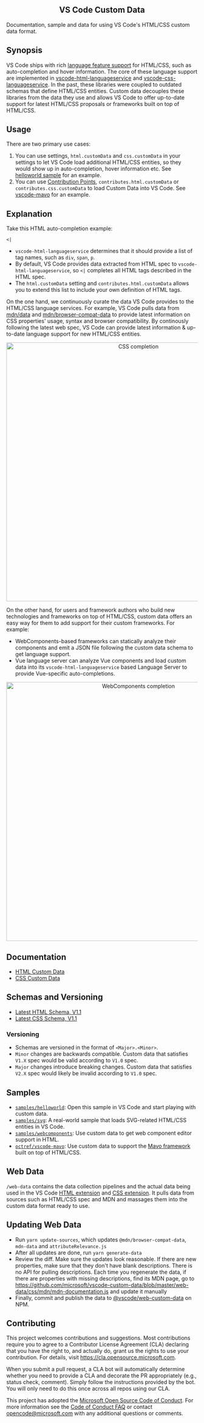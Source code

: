 <p>
  <h2 align="center">VS Code Custom Data</h2>
  Documentation, sample and data for using VS Code's HTML/CSS custom data format.
</p>

## Synopsis

VS Code ships with rich
[language feature support](https://code.visualstudio.com/api/language-extensions/programmatic-language-features)
for HTML/CSS, such as auto-completion and hover information. The core of these
language support are implemented in
[vscode-html-languageservice](https://github.com/microsoft/vscode-html-languageservice)
and
[vscode-css-languageservice](https://github.com/microsoft/vscode-css-languageservice).
In the past, these libraries were coupled to outdated schemas that define
HTML/CSS entities. Custom data decouples these libraries from the data they use
and allows VS Code to offer up-to-date support for latest HTML/CSS proposals or
frameworks built on top of HTML/CSS.

## Usage

There are two primary use cases:

1. You can use settings, `html.customData` and `css.customData` in your settings
   to let VS Code load additional HTML/CSS entities, so they would show up in
   auto-completion, hover information etc. See
   [helloworld sample](./samples/helloworld) for an example.
2. You can use
   [Contribution Points](https://code.visualstudio.com/api/references/contribution-points),
   `contributes.html.customData` or `contributes.css.customData` to load Custom
   Data into VS Code. See [vscode-mavo](https://github.com/octref/vscode-mavo)
   for an example.

## Explanation

Take this HTML auto-completion example:

`<|`

-   `vscode-html-languageservice` determines that it should provide a list of
    tag names, such as `div`, `span`, `p`.
-   By default, VS Code provides data extracted from HTML spec to
    `vscode-html-languageservice`, so `<|` completes all HTML tags described in
    the HTML spec.
-   The `html.customData` setting and `contributes.html.customData` allows you
    to extend this list to include your own definition of HTML tags.

On the one hand, we continuously curate the data VS Code provides to the
HTML/CSS language services. For example, VS Code pulls data from
[mdn/data](https://github.com/mdn/data) and
[mdn/browser-compat-data](https://github.com/mdn/browser-compat-data) to provide
latest information on CSS properties' usage, syntax and browser compatibility.
By continously following the latest web spec, VS Code can provide latest
information & up-to-date language support for new HTML/CSS entities.

<div align="center">
  <img alt="CSS completion" src="./media/css-completion.png" width="680px">
</div>
<p></p>

On the other hand, for users and framework authors who build new technologies
and frameworks on top of HTML/CSS, custom data offers an easy way for them to
add support for their custom frameworks. For example:

-   WebComponents-based frameworks can statically analyze their components and
    emit a JSON file following the custom data schema to get language support.
-   Vue language server can analyze Vue components and load custom data into its
    `vscode-html-languageservice` based Language Server to provide Vue-specific
    auto-completions.

<div align="center">
  <img alt="WebComponents completion" src="./samples/webcomponents/demo.gif" width="680px">
</div>

## Documentation

-   [HTML Custom Data](https://github.com/microsoft/vscode-html-languageservice/blob/master/docs/customData.md)
-   [CSS Custom Data](https://github.com/microsoft/vscode-css-languageservice/blob/master/docs/customData.md)

## Schemas and Versioning

-   [Latest HTML Schema, V1.1](https://github.com/microsoft/vscode-html-languageservice/blob/master/docs/customData.schema.json)
-   [Latest CSS Schema, V1.1](https://github.com/microsoft/vscode-CSS-languageservice/blob/master/docs/customData.schema.json)

### Versioning

-   Schemas are versioned in the format of `<Major>.<Minor>`.
-   `Minor` changes are backwards compatible. Custom data that satisfies `V1.X`
    spec would be valid according to `V1.0` spec.
-   `Major` changes introduce breaking changes. Custom data that satisfies
    `V2.X` spec would likely be invalid according to `V1.0` spec.

## Samples

-   [`samples/helloworld`](./samples/helloworld): Open this sample in VS Code
    and start playing with custom data.
-   [`samples/svg`](./samples/svg): A real-world sample that loads SVG-related
    HTML/CSS entities in VS Code.
-   [`samples/webcomponents`](./samples/webcomponents): Use custom data to get
    web component editor support in HTML.
-   [`octref/vscode-mavo`](https://github.com/octref/vscode-mavo): Use custom
    data to support the [Mavo framework](https://mavo.io) built on top of
    HTML/CSS.

## Web Data

`/web-data` contains the data collection pipelines and the actual data being
used in the VS Code
[HTML extension](https://github.com/microsoft/vscode/tree/master/extensions/html-language-features)
and
[CSS extension](https://github.com/microsoft/vscode/tree/master/extensions/css-language-features).
It pulls data from sources such as HTML/CSS spec and MDN and massages them into
the custom data format ready to use.

## Updating Web Data

-   Run `yarn update-sources`, which updates `@mdn/browser-compat-data`,
    `mdn-data` and `attributeRelevance.js`
-   After all updates are done, run `yarn generate-data`
-   Review the diff. Make sure the updates look reasonable. If there are new
    properties, make sure that they don't have blank descriptions. There is no
    API for pulling descriptions. Each time you regenerate the data, if there
    are properties with missing descriptions, find its MDN page, go to
    https://github.com/microsoft/vscode-custom-data/blob/master/web-data/css/mdn/mdn-documentation.js
    and update it manually
-   Finally, commit and publish the data to
    [@vscode/web-custom-data](https://www.npmjs.com/package/@vscode/web-custom-data)
    on NPM.

## Contributing

This project welcomes contributions and suggestions. Most contributions require
you to agree to a Contributor License Agreement (CLA) declaring that you have
the right to, and actually do, grant us the rights to use your contribution. For
details, visit https://cla.opensource.microsoft.com.

When you submit a pull request, a CLA bot will automatically determine whether
you need to provide a CLA and decorate the PR appropriately (e.g., status check,
comment). Simply follow the instructions provided by the bot. You will only need
to do this once across all repos using our CLA.

This project has adopted the
[Microsoft Open Source Code of Conduct](https://opensource.microsoft.com/codeofconduct/).
For more information see the
[Code of Conduct FAQ](https://opensource.microsoft.com/codeofconduct/faq/) or
contact [opencode@microsoft.com](mailto:opencode@microsoft.com) with any
additional questions or comments.
